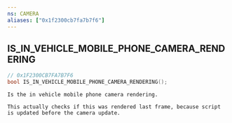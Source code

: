 ```yaml
---
ns: CAMERA
aliases: ["0x1f2300cb7fa7b7f6"]
---
```

## IS_IN_VEHICLE_MOBILE_PHONE_CAMERA_RENDERING

```c
// 0x1F2300CB7FA7B7F6
bool IS_IN_VEHICLE_MOBILE_PHONE_CAMERA_RENDERING();
```

```
Is the in vehicle mobile phone camera rendering.

This actually checks if this was rendered last frame, because script is updated before the camera update.
```
